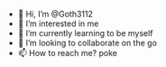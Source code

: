 - 👋 Hi, I’m @Goth3112
- 👀 I’m interested in me
- 🌱 I’m currently learning to be myself
- 💞️ I’m looking to collaborate on the go
- 📫 How to reach me? poke 

<!---
Goth3112/Goth3112 is a ✨ special ✨ repository because its `README.md` (this file) appears on your GitHub profile.
You can click the Preview link to take a look at your changes.
--->
